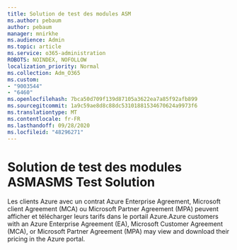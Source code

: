 ```yaml
---
title: Solution de test des modules ASM
ms.author: pebaum
author: pebaum
manager: mnirkhe
ms.audience: Admin
ms.topic: article
ms.service: o365-administration
ROBOTS: NOINDEX, NOFOLLOW
localization_priority: Normal
ms.collection: Adm_O365
ms.custom:
- "9003544"
- "6460"
ms.openlocfilehash: 7bca50d709f139d87105a3622ea7a85f92afb899
ms.sourcegitcommit: 1a9c59ae8d8c88dc53101881534670624a9973f6
ms.translationtype: MT
ms.contentlocale: fr-FR
ms.lasthandoff: 09/28/2020
ms.locfileid: "48296271"
---
```

# <a name="asms-test-solution"></a><span data-ttu-id="912b6-102">Solution de test des modules ASM</span><span class="sxs-lookup"><span data-stu-id="912b6-102">ASMS Test Solution</span></span>

<span data-ttu-id="912b6-103">Les clients Azure avec un contrat Azure Enterprise Agreement, Microsoft client Agreement (MCA) ou Microsoft Partner Agreement (MPA) peuvent afficher et télécharger leurs tarifs dans le portail Azure.</span><span class="sxs-lookup"><span data-stu-id="912b6-103">Azure customers with an Azure Enterprise Agreement (EA), Microsoft Customer Agreement (MCA), or Microsoft Partner Agreement (MPA) may view and download their pricing in the Azure portal.</span></span>
